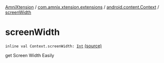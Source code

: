 [AmniXtension](../../index.md) / [com.amnix.xtension.extensions](../index.md) / [android.content.Context](index.md) / [screenWidth](./screen-width.md)

# screenWidth

`inline val Context.screenWidth: `[`Int`](https://kotlinlang.org/api/latest/jvm/stdlib/kotlin/-int/index.html) [(source)](https://github.com/AmniX/AmniXTension/tree/master/AmniXtension/src/main/java/com/amnix/xtension/extensions/ContextExtension.kt#L47)

get Screen Width Easily

